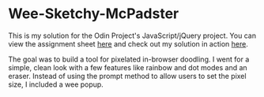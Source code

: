 # Wee-Sketchy-McPadster

This is my solution for the Odin Project's JavaScript/jQuery project. You can view the assignment sheet [here](https://www.theodinproject.com/courses/web-development-101/lessons/javascript-and-jquery?ref=lnav) and check out my solution in action [here](https://breadbear.github.io/Wee-Painty-McPadster/).

The goal was to build a tool for pixelated in-browser doodling. I went for a simple, clean look with a few features like rainbow and dot modes and an eraser. Instead of using the prompt method to allow users to set the pixel size, I included a wee popup.
